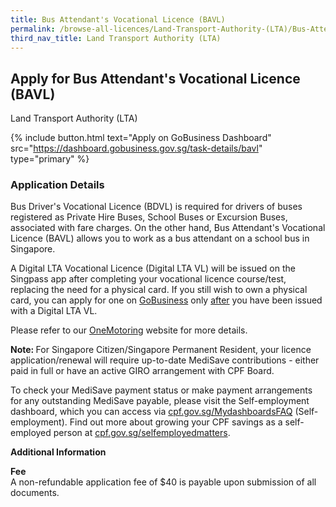 ```yaml
---
title: Bus Attendant's Vocational Licence (BAVL)
permalink: /browse-all-licences/Land-Transport-Authority-(LTA)/Bus-Attendant's-Vocational-Licence-(BAVL)
third_nav_title: Land Transport Authority (LTA)
---
```


## Apply for Bus Attendant's Vocational Licence (BAVL)

Land Transport Authority (LTA)

{% include button.html text="Apply on GoBusiness Dashboard" src="https://dashboard.gobusiness.gov.sg/task-details/bavl" type="primary" %}

<H3>Application Details</H3>

<p>Bus Driver's Vocational Licence (BDVL) is required for drivers of buses registered as Private Hire Buses, School Buses or Excursion Buses, associated with fare charges. On the other hand, Bus Attendant's Vocational Licence (BAVL) allows you to work as a bus attendant on a school bus in Singapore.</p>

<p>A Digital LTA Vocational Licence (Digital LTA VL) will be issued on the Singpass app after completing your vocational licence course/test, replacing the need for a physical card.&nbsp;If you still wish to own a physical card, you can apply for one on&nbsp;<a href="https://www.gobusiness.gov.sg/">GoBusiness</a>&nbsp;only&nbsp;<u>after</u> you have been issued with a Digital LTA VL.</p>

<p>Please refer to our <a href="https://onemotoring.lta.gov.sg/content/onemotoring/home/driving/vocational_licence/vocational_licence_application.html" target="_blank" rel="noopener">OneMotoring</a> website for more details.</p>

<strong data-stringify-type="bold">Note:&nbsp;</strong>For Singapore Citizen/Singapore Permanent Resident, your licence application/renewal will require up-to-date MediSave contributions - either paid in full or have an active GIRO arrangement with CPF Board.</p>

<p>To check your MediSave payment status or make payment arrangements for any outstanding MediSave payable, please visit the Self-employment dashboard, which you can access via <a href="https://cpf.gov.sg/MydashboardsFAQ" target="_blank" rel="noopener">cpf.gov.sg/MydashboardsFAQ</a> (Self-employment). Find out more about growing your CPF savings as a self-employed person at <a href="https://cpf.gov.sg/selfemployedmatters" target="_blank" rel="noopener">cpf.gov.sg/selfemployedmatters</a>.</p>

<strong>Additional Information</strong>

<p><strong>Fee<br></strong>A non-refundable application fee of $40 is payable upon submission of all documents.</p>

